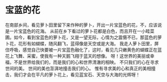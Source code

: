 # 宝蓝的花
在南部乡间，看见萝卜田里留下来作种的萝卜，开出一片宝蓝色的花，不，应该说是一片宝蓝色的花海。 
从前在乡下看过的萝卜花都是白色，而且开在一小畦菜圃。如今，看到宝蓝色的萝卜花，又是一望无际，心情为之震慑不已，那蓝色的萝卜花，花形有如蝴蝶，随风翻飞，蓝得像是天空或是大海。 
我走人萝卜田里，屏住呼吸，感觉自己快要被一片宝蓝色融化了，这时，看见几只嫩黄色的蝴蝶正在蓝花上飞舞、采蜜，使我有一种天鹅飞翔于蓝天的想像。 
呀！这世界的美丽或幸福，不是世界给我们的，而是我们的心和世界清澈的相映。 
不只我们的心在寻求世间的美。 
世间的美也澎湃地撞击我们的心。 
惟有寻求美的心和真正的美相撞击，我们才会在平凡的萝卜花上，看见蓝宝石、天空与大海的光辉呀！
  